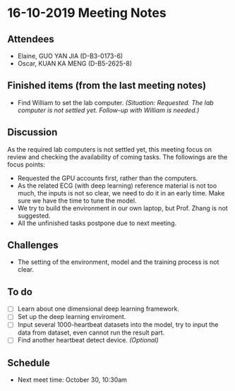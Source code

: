 # 16-10-2019 Meeting Notes 

## Attendees
- Elaine, GUO YAN JIA (D-B3-0173-6)
- Oscar, KUAN KA MENG (D-B5-2625-8)

## Finished items (from the last meeting notes)
- Find William to set the lab computer. 
*(Situation: Requested. The lab computer is not settled yet. Follow-up with William is needed.)*

## Discussion
As the required lab computers is not settled yet, this meeting focus on review and checking the availability of coming tasks. The followings are the focus points:
- Requested the GPU accounts first, rather than the computers.
- As the related ECG (with deep learning) reference material is not too much, the inputs is not so clear, we need to do it in an early time. Make sure we have the time to tune the model.
- We try to build the environment in our own laptop, but Prof. Zhang is not suggested.
- All the unfinished tasks postpone due to next meeting.

## Challenges
- The setting of the environment, model and the training process is not clear.

## To do
- [ ] Learn about one dimensional deep learning framework.
- [ ] Set up the deep learning enviroment.
- [ ] Input several 1000-heartbeat datasets into the model, try to input the data from dataset, even cannot run the result part.
- [ ] Find another heartbeat detect device. *(Optional)*

## Schedule
- Next meet time: October 30, 10:30am
